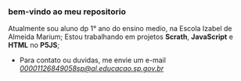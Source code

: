 ### bem-vindo ao meu repositorio

Atualmente sou aluno dp 1° ano do ensino medio, na Escola Izabel de Almeida Marium;
  Estou trabalhando em projetos **Scrath**, **JavaScript** e **HTML** no **P5JS**;
  - Para contato ou duvidas, me envie um e-mail *00001126849058sp@al.educacao.sp.gov.br*

[](https://media1.tenor.com/m/HJ8Nxo6FkI0AAAAC/broncos-hello.gif)
